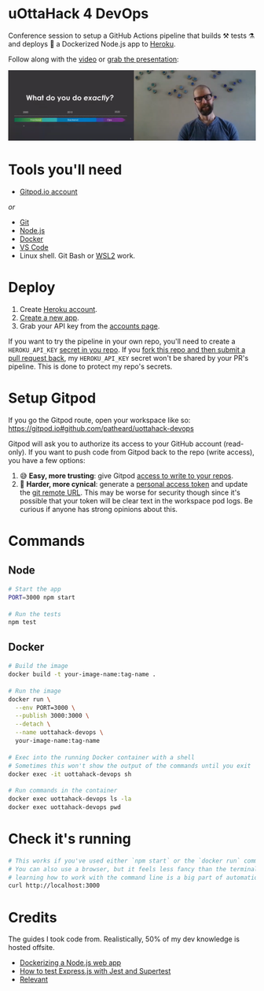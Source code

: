 # uOttaHack 4 DevOps
Conference session to setup a GitHub Actions pipeline that builds :hammer_and_pick: tests :alembic: and deploys :rocket: a Dockerized Node.js app to [Heroku](https://dashboard.heroku.com/).

Follow along with the [video](https://www.youtube.com/watch?t=302&v=tpTattd1TD4) or [grab the presentation](https://github.com/patheard/uottahack-devops/blob/main/presentation/uOttaHack-DevOps.pdf):

[![Session video screenshot](https://github.com/patheard/uottahack-devops/blob/main/presentation/screenshot.png)](https://www.youtube.com/watch?t=302&v=tpTattd1TD4)


# Tools you'll need
* [Gitpod.io account](https://gitpod.io/)

*or*

* [Git](https://git-scm.com/downloads)
* [Node.js](https://nodejs.org/en/download/)
* [Docker](https://www.docker.com/get-started)
* [VS Code](https://code.visualstudio.com/download)
* Linux shell.  Git Bash or [WSL2](https://docs.microsoft.com/en-us/windows/wsl/install-win10) work.

# Deploy
1. Create [Heroku account](https://signup.heroku.com/).
1. [Create a new app](https://dashboard.heroku.com/new-app).
1. Grab your API key from the [accounts page](https://dashboard.heroku.com/account).

If you want to try the pipeline in your own repo, you'll need to create a `HEROKU_API_KEY` [secret in you repo](https://docs.github.com/en/actions/reference/encrypted-secrets#creating-encrypted-secrets-for-a-repository).  If you [fork this repo and then submit a pull request back](https://guides.github.com/activities/forking/), my `HEROKU_API_KEY` secret won't be shared by your PR's pipeline.  This is done to protect my repo's secrets.

# Setup Gitpod
If you go the Gitpod route, open your workspace like so:  
https://gitpod.io#github.com/patheard/uottahack-devops

Gitpod will ask you to authorize its access to your GitHub account (read-only).  If you want to push code from Gitpod back to the repo (write access), you have a few options:

1. :sweat_smile: **Easy, more trusting**: give Gitpod [access to write to your repos](https://gitpod.io/access-control/).
1. :raised_eyebrow:	**Harder, more cynical**: generate a [personal access token](https://docs.github.com/en/github/authenticating-to-github/creating-a-personal-access-token) and update the [git remote URL](https://stackoverflow.com/a/18936804/152963).  This may be  worse for security though since it's possible that your token will be clear text in the workspace pod logs.  Be curious if anyone has strong opinions about this.

# Commands
## Node
```sh
# Start the app
PORT=3000 npm start

# Run the tests
npm test
```
## Docker
```sh
# Build the image
docker build -t your-image-name:tag-name .

# Run the image
docker run \
  --env PORT=3000 \
  --publish 3000:3000 \
  --detach \
  --name uottahack-devops \
  your-image-name:tag-name

# Exec into the running Docker container with a shell
# Sometimes this won't show the output of the commands until you exit
docker exec -it uottahack-devops sh

# Run commands in the container
docker exec uottahack-devops ls -la
docker exec uottahack-devops pwd
```

# Check it's running
```sh
# This works if you've used either `npm start` or the `docker run` command
# You can also use a browser, but it feels less fancy than the terminal, and 
# learning how to work with the command line is a big part of automation.
curl http://localhost:3000
```

# Credits
The guides I took code from.  Realistically, 50% of my dev knowledge is hosted offsite.
* [Dockerizing a Node.js web app](https://nodejs.org/en/docs/guides/nodejs-docker-webapp/)
* [How to test Express.js with Jest and Supertest](https://www.albertgao.xyz/2017/05/24/how-to-test-expressjs-with-jest-and-supertest/)
* [Relevant](https://xkcd.com/1319/)
